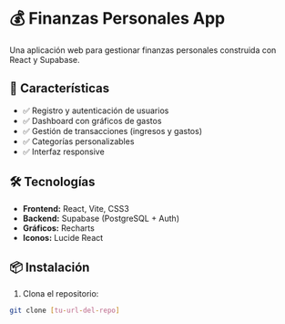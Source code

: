 # 💰 Finanzas Personales App

Una aplicación web para gestionar finanzas personales construida con React y Supabase.

## 🚀 Características

- ✅ Registro y autenticación de usuarios
- ✅ Dashboard con gráficos de gastos
- ✅ Gestión de transacciones (ingresos y gastos)
- ✅ Categorías personalizables
- ✅ Interfaz responsive

## 🛠️ Tecnologías

- **Frontend:** React, Vite, CSS3
- **Backend:** Supabase (PostgreSQL + Auth)
- **Gráficos:** Recharts
- **Iconos:** Lucide React

## 📦 Instalación

1. Clona el repositorio:
```bash
git clone [tu-url-del-repo]